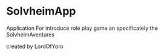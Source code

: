 # SolvheimApp

Application For introduce role play game an specificately the SolvheimAventures

created by LordOfYoro
